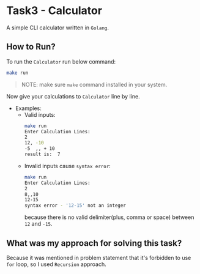 # Task3 - Calculator
A simple CLI calculator written in `Golang`.

## How to Run?
To run the `Calculator` run below command:
```bash
make run
```

>NOTE: make sure `make` command installed in your system.

Now give your calculations to `Calculator` line by line.
* Examples:
  * Valid inputs:
      ```bash
      make run
      Enter Calculation Lines:
      2
      12, -10
      -5  ,, + 10
      result is:  7
      ```
  * Invalid inputs cause `syntax error`:
    ```bash
    make run
    Enter Calculation Lines:
    2
    8,,10
    12-15
    syntax error - '12-15' not an integer
    ```
    because there is no valid delimiter(plus, comma or space) between `12` and `-15`.

## What was my approach for solving this task? 
Because it was mentioned in problem statement that it's forbidden to use `for` loop, so I used `Recursion` approach.